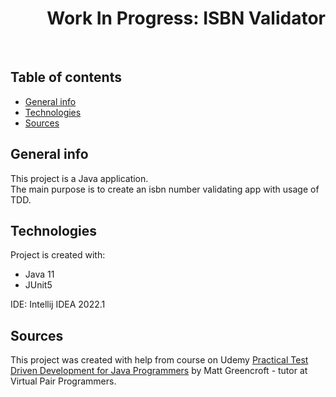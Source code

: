 <h1 align="right">Work In Progress: ISBN Validator</h1><br>

## Table of contents
* [General info](#general-info)
* [Technologies](#technologies)
* [Sources](#sources)

## General info
This project is a Java application.  
The main purpose is to create an isbn number validating app with usage of TDD.  

## Technologies
Project is created with:
* Java 11 
* JUnit5  
  
IDE: Intellij IDEA 2022.1  

## Sources
This project was created with help from course on Udemy <a href="https://www.udemy.com/course/practical-test-driven-development-for-java-programmers/">Practical Test Driven Development for Java Programmers</a> by Matt Greencroft - tutor at Virtual Pair Programmers.
